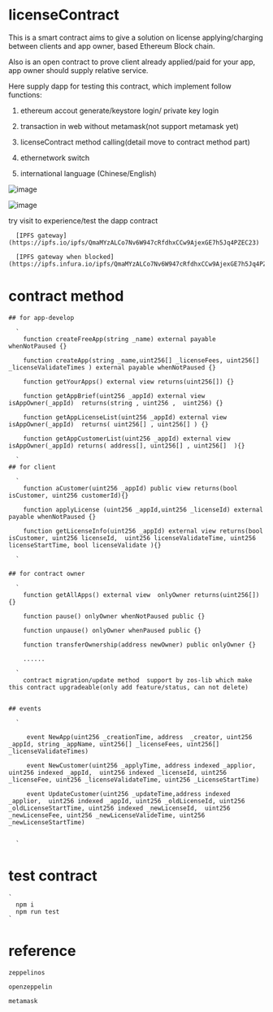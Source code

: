 # licenseContract

This is a smart contract aims to give a solution on license applying/charging between clients and app owner, based Ethereum Block chain.

Also is an open contract to prove client already applied/paid for your app, app owner should supply relative service.


Here supply dapp for testing this contract, which  implement follow functions:

  1. ethereum accout generate/keystore login/ private key login

  2. transaction in web without metamask(not support metamask yet)

  3. licenseContract method calling(detail move to contract method part)

  4. ethernetwork switch

  5. international language (Chinese/English)



   ![image](https://raw.githubusercontent.com/wu2009/licenseContract/master/portal/images/introduction/login.png)

   ![image](https://raw.githubusercontent.com/wu2009/licenseContract/master/portal/images/introduction/home.png)

   try visit to experience/test the dapp contract

      [IPFS gateway](https://ipfs.io/ipfs/QmaMYzALCo7Nv6W947cRfdhxCCw9AjexGE7h5Jq4PZEC23)

      [IPFS gateway when blocked](https://ipfs.infura.io/ipfs/QmaMYzALCo7Nv6W947cRfdhxCCw9AjexGE7h5Jq4PZEC23)

# contract method

    ## for app-develop

      `
        function createFreeApp(string _name) external payable whenNotPaused {}

        function createApp(string _name,uint256[] _licenseFees, uint256[] _licenseValidateTimes ) external payable whenNotPaused {}

        function getYourApps() external view returns(uint256[]) {}

        function getAppBrief(uint256 _appId) external view isAppOwner(_appId)  returns(string , uint256 ,  uint256) {}  

        function getAppLicenseList(uint256 _appId) external view isAppOwner(_appId)  returns( uint256[] , uint256[] ) {}

        function getAppCustomerList(uint256 _appId) external view isAppOwner(_appId) returns( address[], uint256[] , uint256[]  ){}

      `
    ## for client

      `
        function aCustomer(uint256 _appId) public view returns(bool isCustomer, uint256 customerId){}

        function applyLicense (uint256 _appId,uint256 _licenseId) external payable whenNotPaused {}    

        function getLicenseInfo(uint256 _appId) external view returns(bool isCustomer, uint256 licenseId,  uint256 licenseValidateTime, uint256 licenseStartTime, bool licenseValidate ){}

      `

    ## for contract owner

      `
        function getAllApps() external view  onlyOwner returns(uint256[]) {}

        function pause() onlyOwner whenNotPaused public {}

        function unpause() onlyOwner whenPaused public {}

        function transferOwnership(address newOwner) public onlyOwner {}

        ......

      `
        contract migration/update method  support by zos-lib which make this contract upgradeable(only add feature/status, can not delete)


    ## events

      `

         event NewApp(uint256 _creationTime, address  _creator, uint256  _appId, string _appName, uint256[] _licenseFees, uint256[]  _licenseValidateTimes)

         event NewCustomer(uint256 _applyTime, address indexed _applior, uint256 indexed _appId,  uint256 indexed _licenseId, uint256 _licenseFee, uint256 _licenseValidateTime, uint256 _LicenseStartTime)

         event UpdateCustomer(uint256 _updateTime,address indexed _applior,  uint256 indexed _appId, uint256 _oldLicenseId, uint256 _oldLicenseStartTime, uint256 indexed _newLicenseId,  uint256 _newLicenseFee, uint256 _newLicenseValideTime, uint256 _newLicenseStartTime)


      `

# test contract
    `
      npm i
      npm run test
    `

# reference

    zeppelinos

    openzeppelin

    metamask
